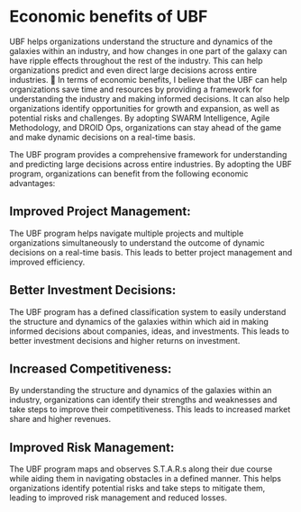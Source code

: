 # Economic benefits of UBF

UBF helps organizations understand the structure and dynamics of the galaxies within an industry, and how changes in one part of the galaxy can have ripple effects throughout the rest of the industry. This can help organizations predict and even direct large decisions across entire industries. 💼
In terms of economic benefits, I believe that the UBF can help organizations save time and resources by providing a framework for understanding the industry and making informed decisions. It can also help organizations identify opportunities for growth and expansion, as well as potential risks and challenges. By adopting SWARM Intelligence, Agile Methodology, and DROID Ops, organizations can stay ahead of the game and make dynamic decisions on a real-time basis.

The UBF program provides a comprehensive framework for understanding and predicting large decisions across entire industries. By adopting the UBF program, organizations can benefit from the following economic advantages:

## Improved Project Management: 
The UBF program helps navigate multiple projects and multiple organizations simultaneously to understand the outcome of dynamic decisions on a real-time basis. This leads to better project management and improved efficiency.

## Better Investment Decisions: 
The UBF program has a defined classification system to easily understand the structure and dynamics of the galaxies within which aid in making informed decisions about companies, ideas, and investments. This leads to better investment decisions and higher returns on investment.

## Increased Competitiveness: 
By understanding the structure and dynamics of the galaxies within an industry, organizations can identify their strengths and weaknesses and take steps to improve their competitiveness. This leads to increased market share and higher revenues.

## Improved Risk Management: 
The UBF program maps and observes S.T.A.R.s along their due course while aiding them in navigating obstacles in a defined manner. This helps organizations identify potential risks and take steps to mitigate them, leading to improved risk management and reduced losses.

